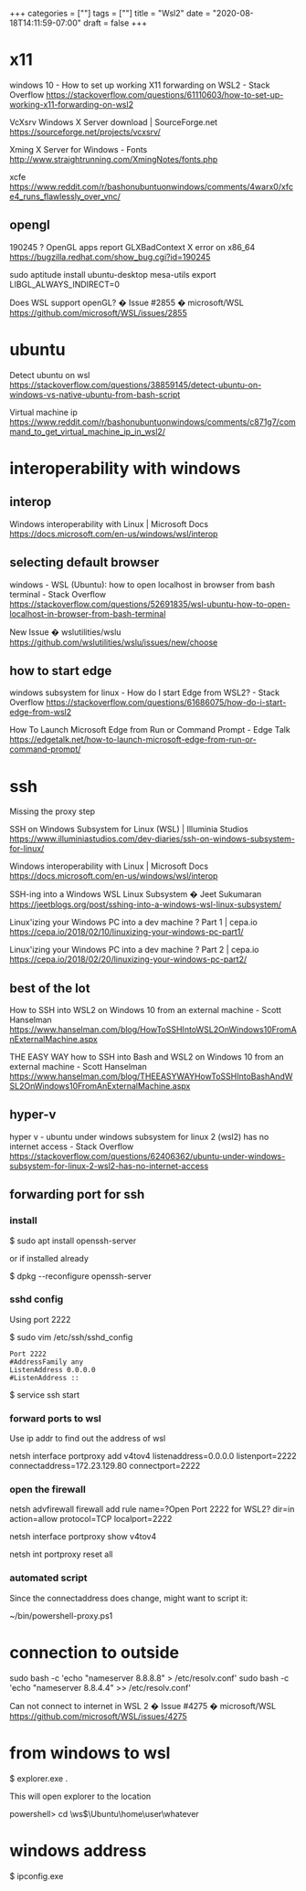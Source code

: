 +++
categories = [""]
tags = [""]
title = "Wsl2"
date = "2020-08-18T14:11:59-07:00"
draft = false
+++

# x11

windows 10 - How to set up working X11 forwarding on WSL2 - Stack Overflow
https://stackoverflow.com/questions/61110603/how-to-set-up-working-x11-forwarding-on-wsl2

VcXsrv Windows X Server download | SourceForge.net
https://sourceforge.net/projects/vcxsrv/

Xming X Server for Windows - Fonts
http://www.straightrunning.com/XmingNotes/fonts.php

xcfe
https://www.reddit.com/r/bashonubuntuonwindows/comments/4warx0/xfce4_runs_flawlessly_over_vnc/

## opengl

190245 ? OpenGL apps report GLXBadContext X error on x86_64
https://bugzilla.redhat.com/show_bug.cgi?id=190245

sudo aptitude install ubuntu-desktop mesa-utils
export LIBGL_ALWAYS_INDIRECT=0

Does WSL support openGL? � Issue #2855 � microsoft/WSL
https://github.com/microsoft/WSL/issues/2855

# ubuntu

Detect ubuntu on wsl
https://stackoverflow.com/questions/38859145/detect-ubuntu-on-windows-vs-native-ubuntu-from-bash-script

Virtual machine ip
https://www.reddit.com/r/bashonubuntuonwindows/comments/c871g7/command_to_get_virtual_machine_ip_in_wsl2/

# interoperability with windows
## interop
Windows interoperability with Linux | Microsoft Docs
https://docs.microsoft.com/en-us/windows/wsl/interop
## selecting default browser

windows - WSL (Ubuntu): how to open localhost in browser from bash terminal - Stack Overflow
https://stackoverflow.com/questions/52691835/wsl-ubuntu-how-to-open-localhost-in-browser-from-bash-terminal

New Issue � wslutilities/wslu
https://github.com/wslutilities/wslu/issues/new/choose

## how to start edge

windows subsystem for linux - How do I start Edge from WSL2? - Stack Overflow
https://stackoverflow.com/questions/61686075/how-do-i-start-edge-from-wsl2

How To Launch Microsoft Edge from Run or Command Prompt - Edge Talk
https://edgetalk.net/how-to-launch-microsoft-edge-from-run-or-command-prompt/

# ssh

Missing the proxy step

SSH on Windows Subsystem for Linux (WSL) | Illuminia Studios
https://www.illuminiastudios.com/dev-diaries/ssh-on-windows-subsystem-for-linux/

Windows interoperability with Linux | Microsoft Docs
https://docs.microsoft.com/en-us/windows/wsl/interop

SSH-ing into a Windows WSL Linux Subsystem � Jeet Sukumaran
https://jeetblogs.org/post/sshing-into-a-windows-wsl-linux-subsystem/

Linux'izing your Windows PC into a dev machine ? Part 1 | cepa.io
https://cepa.io/2018/02/10/linuxizing-your-windows-pc-part1/

Linux'izing your Windows PC into a dev machine ? Part 2 | cepa.io
https://cepa.io/2018/02/20/linuxizing-your-windows-pc-part2/

## best of the lot

How to SSH into WSL2 on Windows 10 from an external machine - Scott Hanselman
https://www.hanselman.com/blog/HowToSSHIntoWSL2OnWindows10FromAnExternalMachine.aspx

THE EASY WAY how to SSH into Bash and WSL2 on Windows 10 from an external machine - Scott Hanselman
https://www.hanselman.com/blog/THEEASYWAYHowToSSHIntoBashAndWSL2OnWindows10FromAnExternalMachine.aspx

## hyper-v

hyper v - ubuntu under windows subsystem for linux 2 (wsl2) has no internet access - Stack Overflow
https://stackoverflow.com/questions/62406362/ubuntu-under-windows-subsystem-for-linux-2-wsl2-has-no-internet-access

## forwarding port for ssh

### install

$ sudo apt install openssh-server

or if installed already

$ dpkg --reconfigure openssh-server

### sshd config

Using port 2222

$ sudo vim /etc/ssh/sshd_config

```
Port 2222
#AddressFamily any
ListenAddress 0.0.0.0
#ListenAddress ::
```

$ service ssh start


### forward ports to wsl

Use ip addr to find out the address of wsl

netsh interface portproxy add v4tov4 listenaddress=0.0.0.0 listenport=2222 connectaddress=172.23.129.80 connectport=2222

### open the firewall

netsh advfirewall firewall add rule name=?Open Port 2222 for WSL2? dir=in action=allow protocol=TCP localport=2222

netsh interface portproxy show v4tov4

netsh int portproxy reset all

### automated script

Since the connectaddress does change, might want to script it:

~/bin/powershell-proxy.ps1

# connection to outside

sudo bash -c 'echo "nameserver 8.8.8.8" > /etc/resolv.conf'
sudo bash -c 'echo "nameserver 8.8.4.4" >> /etc/resolv.conf'

Can not connect to internet in WSL 2 � Issue #4275 � microsoft/WSL
https://github.com/microsoft/WSL/issues/4275

# from windows to wsl

$ explorer.exe .

This will open explorer to the location

powershell> cd \\ws$\Ubuntu\home\user\whatever 

# windows address

$ ipconfig.exe


